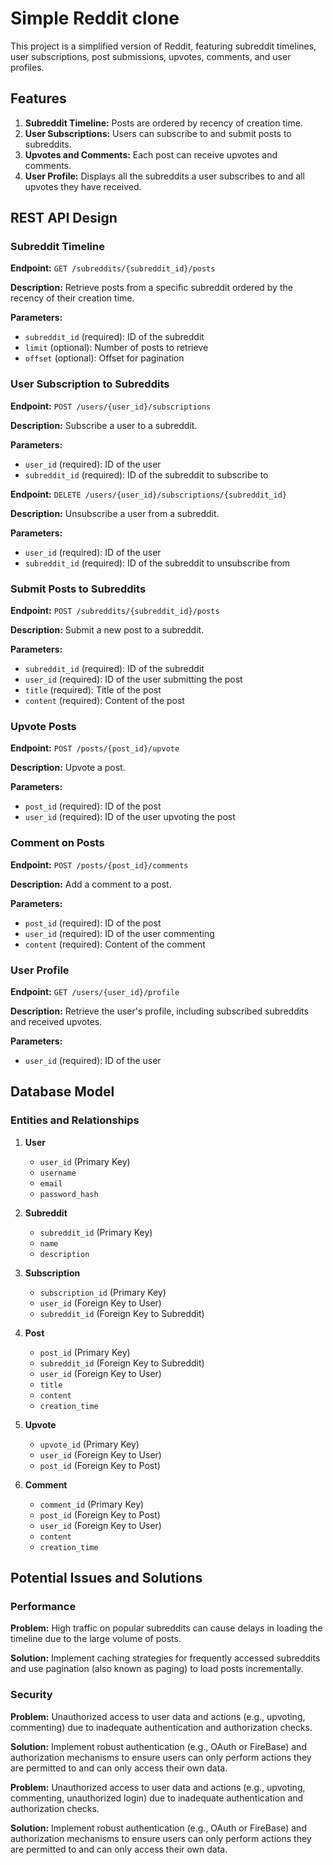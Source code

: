 # Simple Reddit clone

This project is a simplified version of Reddit, featuring subreddit timelines, user subscriptions, post submissions, upvotes, comments, and user profiles.

## Features

1. **Subreddit Timeline:** Posts are ordered by recency of creation time.
2. **User Subscriptions:** Users can subscribe to and submit posts to subreddits.
3. **Upvotes and Comments:** Each post can receive upvotes and comments.
4. **User Profile:** Displays all the subreddits a user subscribes to and all upvotes they have received.

## REST API Design

### Subreddit Timeline

**Endpoint:** `GET /subreddits/{subreddit_id}/posts`

**Description:** Retrieve posts from a specific subreddit ordered by the recency of their creation time.

**Parameters:**
- `subreddit_id` (required): ID of the subreddit
- `limit` (optional): Number of posts to retrieve
- `offset` (optional): Offset for pagination

### User Subscription to Subreddits

**Endpoint:** `POST /users/{user_id}/subscriptions`

**Description:** Subscribe a user to a subreddit.

**Parameters:**
- `user_id` (required): ID of the user
- `subreddit_id` (required): ID of the subreddit to subscribe to

**Endpoint:** `DELETE /users/{user_id}/subscriptions/{subreddit_id}`

**Description:** Unsubscribe a user from a subreddit.

**Parameters:**
- `user_id` (required): ID of the user
- `subreddit_id` (required): ID of the subreddit to unsubscribe from

### Submit Posts to Subreddits

**Endpoint:** `POST /subreddits/{subreddit_id}/posts`

**Description:** Submit a new post to a subreddit.

**Parameters:**
- `subreddit_id` (required): ID of the subreddit
- `user_id` (required): ID of the user submitting the post
- `title` (required): Title of the post
- `content` (required): Content of the post

### Upvote Posts

**Endpoint:** `POST /posts/{post_id}/upvote`

**Description:** Upvote a post.

**Parameters:**
- `post_id` (required): ID of the post
- `user_id` (required): ID of the user upvoting the post

### Comment on Posts

**Endpoint:** `POST /posts/{post_id}/comments`

**Description:** Add a comment to a post.

**Parameters:**
- `post_id` (required): ID of the post
- `user_id` (required): ID of the user commenting
- `content` (required): Content of the comment

### User Profile

**Endpoint:** `GET /users/{user_id}/profile`

**Description:** Retrieve the user's profile, including subscribed subreddits and received upvotes.

**Parameters:**
- `user_id` (required): ID of the user

## Database Model

### Entities and Relationships

1. **User**
   - `user_id` (Primary Key)
   - `username`
   - `email`
   - `password_hash`

2. **Subreddit**
   - `subreddit_id` (Primary Key)
   - `name`
   - `description`

3. **Subscription**
   - `subscription_id` (Primary Key)
   - `user_id` (Foreign Key to User)
   - `subreddit_id` (Foreign Key to Subreddit)

4. **Post**
   - `post_id` (Primary Key)
   - `subreddit_id` (Foreign Key to Subreddit)
   - `user_id` (Foreign Key to User)
   - `title`
   - `content`
   - `creation_time`

5. **Upvote**
   - `upvote_id` (Primary Key)
   - `user_id` (Foreign Key to User)
   - `post_id` (Foreign Key to Post)

6. **Comment**
   - `comment_id` (Primary Key)
   - `post_id` (Foreign Key to Post)
   - `user_id` (Foreign Key to User)
   - `content`
   - `creation_time`

## Potential Issues and Solutions

### Performance

**Problem:** High traffic on popular subreddits can cause delays in loading the timeline due to the large volume of posts.

**Solution:** Implement caching strategies for frequently accessed subreddits and use pagination (also known as paging) to load posts incrementally.

### Security

**Problem:** Unauthorized access to user data and actions (e.g., upvoting, commenting) due to inadequate authentication and authorization checks.

**Solution:** Implement robust authentication (e.g., OAuth or FireBase) and authorization mechanisms to ensure users can only perform actions they are permitted to and can only access their own data.

**Problem:** Unauthorized access to user data and actions (e.g., upvoting, commenting, unauthorized login) due to inadequate authentication and authorization checks.

**Solution:** Implement robust authentication (e.g., OAuth or FireBase) and authorization mechanisms to ensure users can only perform actions they are permitted to and can only access their own data.
